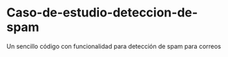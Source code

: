 # Caso-de-estudio-deteccion-de-spam
Un sencillo código con funcionalidad para detección de spam para correos 
